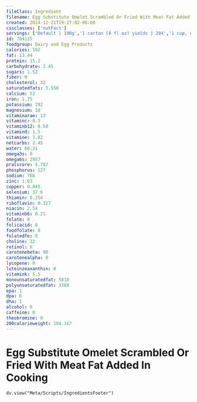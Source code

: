 ```yaml
---
fileClass: Ingredient
filename: Egg Substitute Omelet Scrambled Or Fried With Meat Fat Added In Cooking
created: 2024-12-21T19:27:02-06:00
cssclasses: ['nutFact']
servings: ['Default | 100g','1 carton (8 fl oz) yields | 204','1 cup, cooked | 153','1/4 cup, raw (equivalent to 1 large egg) yields | 76']
id: 784115
foodgroup: Dairy and Egg Products 
calories: 192
fat: 13.44
protein: 15.1
carbohydrate: 2.45
sugars: 1.52
fiber: 0
cholesterol: 32
saturatedfats: 3.558
calcium: 52
iron: 1.75
potassium: 292
magnesium: 18
vitaminarae: 13
vitaminc: 0.3
vitaminb12: 0.58
vitamind: 1.5
vitamine: 1.82
netcarbs: 2.45
water: 66.31
omega3s: 8
omega6s: 2957
pralscore: 4.787
phosphorus: 127
sodium: 766
zinc: 1.63
copper: 0.045
selenium: 37.6
thiamin: 0.254
riboflavin: 0.327
niacin: 2.54
vitaminb6: 0.21
folate: 8
folicacid: 0
foodfolate: 8
folatedfe: 8
choline: 32
retinol: 6
carotenebeta: 90
carotenealpha: 0
lycopene: 0
luteinzeaxanthin: 0
vitamink: 5.5
monounsaturatedfat: 5810
polyunsaturatedfat: 3388
epa: 1
dpa: 6
dha: 1
alcohol: 0
caffeine: 0
theobromine: 0
200calorieweight: 104.167
---
```


# Egg Substitute Omelet Scrambled Or Fried With Meat Fat Added In Cooking

```dataviewjs
dv.view("Meta/Scripts/IngredientsFooter")
```